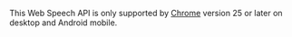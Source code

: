 This Web Speech API is only supported by <a href="//www.google.com/chrome">Chrome</a> version 25 or later on desktop and Android mobile.
